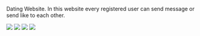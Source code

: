 
Dating Website. In this website every registered user can send message or send like to each other.


<img src="https://i.hizliresim.com/EPwgkX.jpg">

<img src="https://i.hizliresim.com/AkdZ2F.jpg">

<img src="https://i.hizliresim.com/PVvdz3.jpg">

<img src="https://i.hizliresim.com/g4pODK.jpg">
